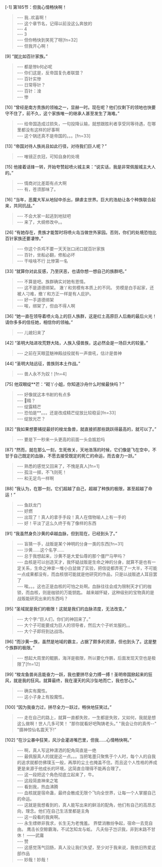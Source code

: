 
[-1] 第185节：但我心情畅快啊！
>--- 我..欢喜啊！<br>
>--- 这个章节名，记得以前没这么奔放的<br>
>--- 4<br>
>--- 3<br>
>--- 但你畅快到笑死了呀[fn=32]<br>
>--- 但我开心啊！<br>

[9] “就比如百针家族。”
>--- 都是惨b何必呢<br>
>--- 你们这是，反帝国复仇者联盟？<br>
>--- 百针实惨<br>
>--- 日常辱针？<br>
>--- 百针：淦<br>
>--- 惨<br>

[10] “曾经是南方贵族的领袖之一，显赫一时。现在呢？他们仅剩下的领地也快要守不住了，前不久，这个家族唯一的继承人甚至发生了海难。”
>--- 给帝国造成过损失，一句投降认输，就想跟胜利者享受同等待遇，在哪里都没有这样的好事啊<br>
>--- 这个锅还真不是帝国的。。。[fn=33]<br>

[13] “帝国对待人族尚且如此行径，对待我们巨人呢？”
>--- 唯镜正衣冠，可知自身的处境<br>

[15] 他接着话锋一转，开始夸赞起喷火城主来：“说实话，我是非常佩服城主大人的。”
>--- 情商对比差距有点大啊<br>
>--- 有，苍须那味了。<br>

[16] “当年，恶魔大军从地狱中杀出，肆虐主世界。巨大的浩劫让各个种族联合起来，共同抗战。”
>--- 不会大家一起逃到地狱吧<br>
>--- 来了，大纲修改中。。<br>

[26] “有她存在，贵族才能暂时将喷火岛当做世外家园。否则，你们的处境恐怕比百针家族还要凄惨。”
>--- 你这个杀鸡不要一天天张口闭口就百针家族<br>
>--- 百针，坐船必翻，修船必坏<br>
>--- 干啥啥不行 比惨第一名<br>

[33] “就算你对此反感，乃至厌恶，也请你想一想自己的族群吧。”
>--- 不算是吧。族群确实对她有恩情。<br>
>--- 这不是道德绑架。
澈丫和劳模有本质上的不同。
劳模是白手起家，还被人刁难，撤丫和方正一样是有人庇护。<br>
>--- 好一手道德绑架<br>
>--- 唉，绑架了，但由不得人啊<br>

[36] “她一直在领导着喷火岛上的巨人族群，这是红土高原巨人后裔的最后火光！请你多多的信任她，相信你的领袖。”
>--- 儿媳妇来了<br>

[42] “圣明大陆进攻荒野大陆，人族入侵兽族，这必然会是一场巨大的较量。”
>--- 之前在天眼蓝魅神殿战役就有一声兽吼，估计是兽神<br>

[44] “圣明大陆远征，兽族则本土作战。”
>--- 兽人永不为奴！[fn=4]<br>

[75] 他双眼绽**芒：“砌丫小姐，你知道沙舟什么时候最快吗？”
>--- 好像就这本书射的有点多<br>
>--- 🐍精？<br>
>--- 绽露精芒<br>
>--- 恐怕是**。。。还是改成精芒绽放比较稳妥[fn=33]<br>
>--- 绽放光芒？<br>

[82] “我如果想要捕捉最好的梭龙鱼兽，就直接抓那些跳跃得最高的，就可以了。”
>--- 要是下一秒来一头更高的前面一头会尴尬吗<br>

[87] “然而，就在那么一刻，生死攸关，天地浩荡的时候，它们像是飞在空中，不甘于自己既定的血脉，不愿去接受既定的死亡的命运，而去奋力一跃。”
>--- 熟悉的感觉又回来了，不愧是真人[fn=1]<br>
>--- 孤注一掷，不飞则死！<br>
>--- 和无足鸟一样啊<br>

[88] “我认为，在那一刻，它们超越了自己，超越了种族的极限，甚至超越了命运！”
>--- 鱼跃龙门<br>
>--- 好燃<br>
>--- 出现了！真人的拿手手段！真人在借物喻人上有一手的<br>
>--- 好！平淡了这么久终于有了像样的东西<br>

[91] “我虽然身负沙黄的卓越血脉，但到现在，已经到头了。”
>--- 盲猜一手，战贩是某个神明的分身一类的东西[fn=31]<br>
>--- 沙黄……这个名字……<br>
>--- 总于我想起来，沙黄不是大爱仙尊的那个僵尸马甲吗？<br>
>--- 血核是可以创造天才，我怀疑战贩是生命之神的分身，就算不是也有一定关系，生命之神拿一堆小白鼠做了实验，把信徒都弄死了一大半，不可能一点成果都没有，而血核很可能就是他研究的作品，只是以战贩遮人耳目罢了<br>
>--- 唉。。。这也正是血核的可怕之处啊。血脉往往会成为限制天才们的枷锁，而血核，则是枷锁的万能钥匙。
越来越怀疑，这种级别的宝物真的是战贩能研究出来的东西吗？<br>

[95] “圣域就是我们的极限！这就是我们的血脉浓度，无法改变。”
>--- 大个字:“巨人们，你们的神回来了。”<br>
>--- 大个子可能要成为巨人的领导者，然后大个子听龙服的。。<br>
>--- 大个子即将到达战场。<br>

[96] “而沙黄一族，虽然是地域的霸主，占据了颇多的资源，但也到头了。这是整个族群的极限。”
>--- 想起大周里的鲲鹏，海洋是极限，所以要化作鹏，后面发现天空也是极限了[fn=12]<br>

[99] “梭龙鱼兽尚且能奋力一跃，我也要拼尽全力搏一搏！圣明帝国掀起来的狂风，就是我的狂风。就算最终，我在漫天的风沙坠地而亡，我也甘心。”
>--- 确实有魔性。<br>
>--- 这小子身上有股魔性。<br>

[100] “因为我奋力过，拼尽全力一跃过，畅快地狂笑过。”
>--- 走在自己的路上，就算一直都失败，一生都是失败，又如何，我就是想这么做啊！世人几多可笑！
"那你就看好吧陶铸老头。”
"我会让你的真传--"
"摄神惊仙名震天下!”<br>

[102] “在沙尘暴中狂笑，风沙会灌进嘴巴里，但我……心情畅快啊。”
>--- 啊，真人写这种潇洒的配角简直是一绝<br>
>--- 最佩服真人的就是这一点。。。当把笔墨只聚焦于个人时，每个人的自我的追求就都仿佛璞玉一般，再厚的尘土也掩盖不住。而且这个人性格的养成更是来源于他成长的环境，这简直合理得不能再合理了。<br>
>--- 这一段把这个角色彻底立起来了，牛。<br>
>--- 这段简直神来之笔<br>
>--- 看到我，热血沸腾<br>
>--- 血核就是宿命蛊，最终会散成无限个飞向全世界，让每一个人掌握自己的命运。<br>
>--- 这就是我想看到的，真人能写出来的鲜活的配角，他们有自己的高昂志向，理念。他们在自己生活里都是主角<br>
>--- 这一段看的我爽啊。<br>
>--- 永生缥缈非我求，长生无为老愧羞。
界壁消散纷争起，宿命一去竞自由。
鹰击长空鲸霸海，不试怎知龙与蚯。
凡夫俗子岂识我，非到末路不甘休！
——武庸<br>
>--- 赞<br>
>--- 这感觉荡气回肠，真人没让我们失望，至少对于我来说，我依旧热爱这部作品<br>
>--- 妙哉！妙哉！<br>
